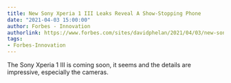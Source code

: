 ```yaml
---
title: New Sony Xperia 1 III Leaks Reveal A Show-Stopping Phone
date: "2021-04-03 15:00:00"
author: Forbes - Innovation
authorlink: https://www.forbes.com/sites/davidphelan/2021/04/03/new-sony-xperia-1-iii-leaks-reveal-a-show-stopping-phone-with-dazzling-cameras-and-4k-screen-release-date/
tags:
- Forbes-Innovation
---
```

The Sony Xperia 1 III is coming soon, it seems and the details are impressive, especially the cameras.